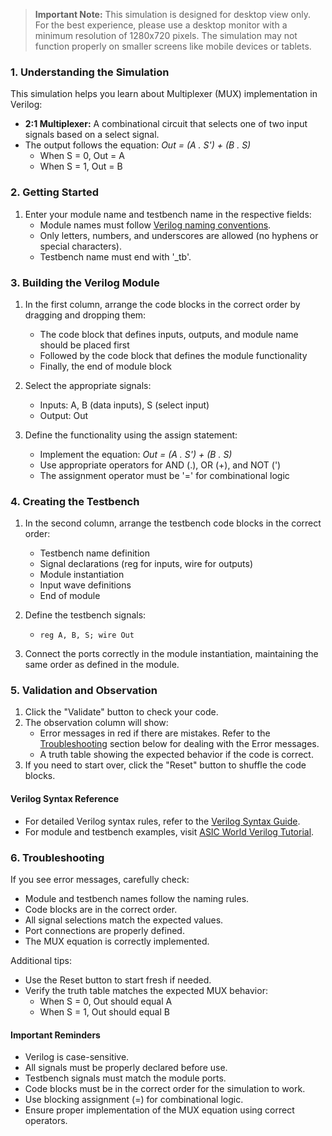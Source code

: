 > **Important Note:** This simulation is designed for desktop view only. For the best experience, please use a desktop monitor with a minimum resolution of 1280x720 pixels. The simulation may not function properly on smaller screens like mobile devices or tablets.

### 1. Understanding the Simulation

This simulation helps you learn about Multiplexer (MUX) implementation in Verilog:

- **2:1 Multiplexer:** A combinational circuit that selects one of two input signals based on a select signal.
- The output follows the equation: *Out = (A . S') + (B . S)*
  - When S = 0, Out = A
  - When S = 1, Out = B

### 2. Getting Started

1. Enter your module name and testbench name in the respective fields:
   - Module names must follow [Verilog naming conventions](https://www.chipverify.com/verilog/verilog-syntax).
   - Only letters, numbers, and underscores are allowed (no hyphens or special characters).
   - Testbench name must end with '_tb'.

### 3. Building the Verilog Module

1. In the first column, arrange the code blocks in the correct order by dragging and dropping them:
   - The code block that defines inputs, outputs, and module name should be placed first
   - Followed by the code block that defines the module functionality
   - Finally, the end of module block

2. Select the appropriate signals:
   - Inputs: A, B (data inputs), S (select input)
   - Output: Out

3. Define the functionality using the assign statement:
   - Implement the equation: *Out = (A . S') + (B . S)*
   - Use appropriate operators for AND (.), OR (+), and NOT (')
   - The assignment operator must be '=' for combinational logic

### 4. Creating the Testbench

1. In the second column, arrange the testbench code blocks in the correct order:
   - Testbench name definition
   - Signal declarations (reg for inputs, wire for outputs)
   - Module instantiation
   - Input wave definitions
   - End of module

2. Define the testbench signals:
   - `reg A, B, S; wire Out`

3. Connect the ports correctly in the module instantiation, maintaining the same order as defined in the module.

### 5. Validation and Observation

1. Click the "Validate" button to check your code.
2. The observation column will show:
   - Error messages in red if there are mistakes. Refer to the [Troubleshooting](#6-troubleshooting) section below for dealing with the Error messages.
   - A truth table showing the expected behavior if the code is correct.
3. If you need to start over, click the "Reset" button to shuffle the code blocks.

#### Verilog Syntax Reference

- For detailed Verilog syntax rules, refer to the [Verilog Syntax Guide](https://www.chipverify.com/verilog/verilog-syntax).
- For module and testbench examples, visit [ASIC World Verilog Tutorial](https://www.asic-world.com/verilog/veritut.html).

### 6. Troubleshooting

If you see error messages, carefully check:

- Module and testbench names follow the naming rules.
- Code blocks are in the correct order.
- All signal selections match the expected values.
- Port connections are properly defined.
- The MUX equation is correctly implemented.

Additional tips:

- Use the Reset button to start fresh if needed.
- Verify the truth table matches the expected MUX behavior:
  - When S = 0, Out should equal A
  - When S = 1, Out should equal B

#### Important Reminders

- Verilog is case-sensitive.
- All signals must be properly declared before use.
- Testbench signals must match the module ports.
- Code blocks must be in the correct order for the simulation to work.
- Use blocking assignment (=) for combinational logic.
- Ensure proper implementation of the MUX equation using correct operators.